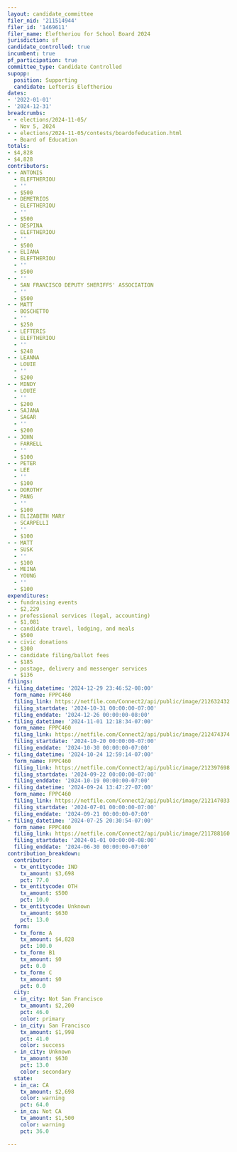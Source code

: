 ```yaml
---
layout: candidate_committee
filer_nid: '211514944'
filer_id: '1469611'
filer_name: Eleftheriou for School Board 2024
jurisdiction: sf
candidate_controlled: true
incumbent: true
pf_participation: true
committee_type: Candidate Controlled
supopp:
  position: Supporting
  candidate: Lefteris Eleftheriou
dates:
- '2022-01-01'
- '2024-12-31'
breadcrumbs:
- - elections/2024-11-05/
  - Nov 5, 2024
- - elections/2024-11-05/contests/boardofeducation.html
  - Board of Education
totals:
- $4,828
- $4,828
contributors:
- - ANTONIS
  - ELEFTHERIOU
  - ''
  - $500
- - DEMETRIOS
  - ELEFTHERIOU
  - ''
  - $500
- - DESPINA
  - ELEFTHERIOU
  - ''
  - $500
- - ELIANA
  - ELEFTHERIOU
  - ''
  - $500
- - ''
  - SAN FRANCISCO DEPUTY SHERIFFS' ASSOCIATION
  - ''
  - $500
- - MATT
  - BOSCHETTO
  - ''
  - $250
- - LEFTERIS
  - ELEFTHERIOU
  - ''
  - $248
- - LEANNA
  - LOUIE
  - ''
  - $200
- - MINDY
  - LOUIE
  - ''
  - $200
- - SAJANA
  - SAGAR
  - ''
  - $200
- - JOHN
  - FARRELL
  - ''
  - $100
- - PETER
  - LEE
  - ''
  - $100
- - DOROTHY
  - PANG
  - ''
  - $100
- - ELIZABETH MARY
  - SCARPELLI
  - ''
  - $100
- - MATT
  - SUSK
  - ''
  - $100
- - MEINA
  - YOUNG
  - ''
  - $100
expenditures:
- - fundraising events
  - $2,229
- - professional services (legal, accounting)
  - $1,081
- - candidate travel, lodging, and meals
  - $500
- - civic donations
  - $300
- - candidate filing/ballot fees
  - $185
- - postage, delivery and messenger services
  - $136
filings:
- filing_datetime: '2024-12-29 23:46:52-08:00'
  form_name: FPPC460
  filing_link: https://netfile.com/Connect2/api/public/image/212632432
  filing_startdate: '2024-10-31 00:00:00-07:00'
  filing_enddate: '2024-12-26 00:00:00-08:00'
- filing_datetime: '2024-11-01 12:18:34-07:00'
  form_name: FPPC460
  filing_link: https://netfile.com/Connect2/api/public/image/212474374
  filing_startdate: '2024-10-20 00:00:00-07:00'
  filing_enddate: '2024-10-30 00:00:00-07:00'
- filing_datetime: '2024-10-24 12:59:14-07:00'
  form_name: FPPC460
  filing_link: https://netfile.com/Connect2/api/public/image/212397698
  filing_startdate: '2024-09-22 00:00:00-07:00'
  filing_enddate: '2024-10-19 00:00:00-07:00'
- filing_datetime: '2024-09-24 13:47:27-07:00'
  form_name: FPPC460
  filing_link: https://netfile.com/Connect2/api/public/image/212147033
  filing_startdate: '2024-07-01 00:00:00-07:00'
  filing_enddate: '2024-09-21 00:00:00-07:00'
- filing_datetime: '2024-07-25 20:30:54-07:00'
  form_name: FPPC460
  filing_link: https://netfile.com/Connect2/api/public/image/211788160
  filing_startdate: '2024-01-01 00:00:00-08:00'
  filing_enddate: '2024-06-30 00:00:00-07:00'
contribution_breakdown:
  contributor:
  - tx_entitycode: IND
    tx_amount: $3,698
    pct: 77.0
  - tx_entitycode: OTH
    tx_amount: $500
    pct: 10.0
  - tx_entitycode: Unknown
    tx_amount: $630
    pct: 13.0
  form:
  - tx_form: A
    tx_amount: $4,828
    pct: 100.0
  - tx_form: B1
    tx_amount: $0
    pct: 0.0
  - tx_form: C
    tx_amount: $0
    pct: 0.0
  city:
  - in_city: Not San Francisco
    tx_amount: $2,200
    pct: 46.0
    color: primary
  - in_city: San Francisco
    tx_amount: $1,998
    pct: 41.0
    color: success
  - in_city: Unknown
    tx_amount: $630
    pct: 13.0
    color: secondary
  state:
  - in_ca: CA
    tx_amount: $2,698
    color: warning
    pct: 64.0
  - in_ca: Not CA
    tx_amount: $1,500
    color: warning
    pct: 36.0

---
```

